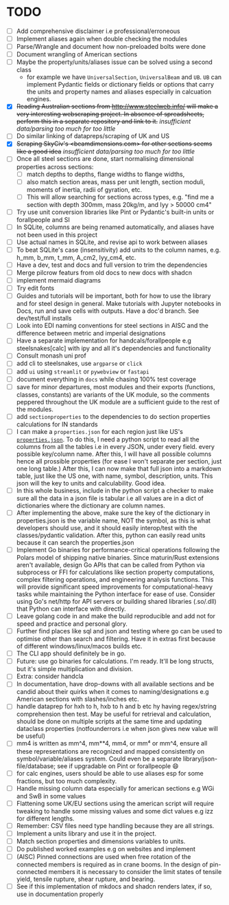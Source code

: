 # TODO

- [ ] Add comprehensive disclaimer i.e professional/erroneous
- [ ] Implement aliases again when double checking the modules
- [ ] Parse/Wrangle and document how non-preloaded bolts were done
- [ ] Document wrangling of American sections
- [ ] Maybe the property/units/aliases issue can be solved using a second class
  - for example we have `UniversalSection`, `UniversalBeam` and `UB`. `UB` can implement Pydantic fields or dictionary fields or options that carry the units and property names and aliases especially in calcuation engines.
- [x] ~~Reading Australian sections from <http://www.steelweb.info/> will make a very interesting webscraping project. In absence of spreadsheets, perform this in a separate repository and link to it.~~ _insufficient data/parsing too much for too little_
- [ ] Do similar linking of datapreps/scraping of UK and US
- [x] ~~Scraping SkyCiv's <beamdimensions.com> for other sections seems like a good idea~~ _insufficient data/parsing too much for too little_
- [ ] Once all steel sections are done, start normalising dimensional properties across sections:
  - [ ] match depths to depths, flange widths to flange widths,
  - [ ] also match section areas, mass per unit length, section moduli, moments of inertia, radii of gyration, etc.
  - [ ] This will allow searching for sections across types, e.g. "find me a section with depth 300mm, mass 20kg/m, and Iyy > 50000 cm4"
- [ ] Try use unit conversion libraries like Pint or Pydantic's built-in units or forallpeople and SI
- [ ] In SQLite, columns are being renamed automatically, and aliases have not been used in this project
- [ ] Use actual names in SQLite, and revise api to work between aliases
- [ ] To beat SQLite's case (insensitivity) add units to the column names, e.g. h_mm, b_mm, t_mm, A_cm2, Iyy_cm4, etc.
- [ ] Have a dev, test and docs and full version to trim the dependencies
- [ ] Merge pilcrow featurs from old docs to new docs with shadcn
- [ ] implement mermaid diagrams
- [ ] Try edit fonts
- [ ] Guides and tutorials will be important, both for how to use the library and for steel design in general. Make tutorials with Jupyter notebooks in Docs, run and save cells with outputs. Have a doc'd branch. See dev/test/full installs
- [ ] Look into EDI naming conventions for steel sections in AISC and the difference between metric and imperial designations
- [ ] Have a separate implementation for handcals/forallpeople e.g steelsnakes[calc] with ipy and all it's dependencies and functionality
- [ ] Consult monash uni prof
- [ ] add cli to steelsnakes, use `argparse` or `click`
- [ ] add `ui` using `streamlit` or `pywebview` or `fastapi`
- [ ] document everything in `docs` while chasing 100% test coverage
- [ ] save for minor departures, most modules and their exports (functions, classes, constants) are variants of the UK module, so the comments peppered throughout the UK module are a sufficient guide to the rest of the modules.
- [ ] add `sectionproperties` to the dependencies to do section properties calculations for IN standards
- [ ] I can make a `properties.json` for each region just like US's [`properties.json`](https://github.com/steelsnakes/steelsnakes/blob/main/src/steelsnakes/US/properties.json). To do this, I need a python script to read all the columns from all the tables i.e in every JSON, under every field. every possible key/column name. After this, I will have all possible columns hence all prossible properties (for ease I won't separate per section, just one long table.) After this, I can now make that full json into a markdown table, just like the US one, with name, symbol, description, units. This json will the key to units and calculability. Good idea.
- [ ] In this whole business, include in the python script a checker to make sure all the data in a json file is tabular i.e all values are in a dict of dictionaries where the dictionary are column names.
- [ ] After implementing the above, make sure the key of the dictionary in properties.json is the variable name, NOT the symbol, as this is what developers should use, and it should easily interop/test with the classes/pydantic validation. After this, python can easily read units because it can search the properties.json
- [ ] Implement Go binaries for performance-critical operations following the Polars model of shipping native binaries. Since maturin/Rust extensions aren't available, design Go APIs that can be called from Python via subprocess or FFI for calculations like section property computations, complex filtering operations, and engineering analysis functions. This will provide significant speed improvements for computational-heavy tasks while maintaining the Python interface for ease of use. Consider using Go's net/http for API servers or building shared libraries (.so/.dll) that Python can interface with directly.
- [ ] Leave golang code in and make the build reproducible and add not for speed and practice and personal glory.
- [ ] Further find places like sql and json and testing where go can be used to optimise other than search and filtering. Have it in extras first because of different windows/linux/macos builds etc.
- [ ] The CLI app should definitely be in go.
- [ ] Future: use go binaries for calculations. I'm ready. It'll be long structs, but it's simple multiplication and division.
- [ ] Extra: consider handcla
- [ ] In documentation, have drop-downs with all available sections and be candid about their quirks when it comes to naming/designations e.g American sections with slashes/inches etc.
- [ ] handle dataprep for hxh to h, hxb to h and b etc hy having regex/string comprehension then test. May be useful for retrieval and calculation, should be done on multiple scripts at the same time and updating dataclass properties (notfounderrors i.e when json gives new value will be useful)
- [ ] mm4 is written as mm^4, mm\*\*4, mm4, or mm⁴ or mm^4, ensure all these representations are recognized and mapped consistently on symbol/variable/aliases system. Could even be a separate library/json-file/database; see if upgradable on Pint or forallpeople 😄
- [ ] for calc engines, users should be able to use aliases esp for some fractions, but too much complexity.
- [ ] Handle missing column data especially for american sections e.g WGi and SwB in some values
- [ ] Flattening some UK/EU sections using the american script will require tweaking to handle some missing values and some dict values e.g izz for different lengths.
- [ ] Remember: CSV files need type handling because they are all strings.
- [ ] Implement a units library and use it in the project.
- [ ] Match section properties and dimensions variables to units.
- [ ] Do published worked examples e.g on websites and implement
- [ ] (AISC) Pinned connections are used when free rotation of the connected members is required as in crane booms. In the design of pin-connected members it is necessary to consider the limit states of tensile yield, tensile rupture, shear rupture, and bearing.
- [ ] See if this implementation of mkdocs and shadcn renders latex, if so, use in documentation properly
